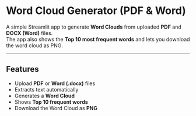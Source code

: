 # Word Cloud Generator (PDF & Word)

A simple Streamlit app to generate **Word Clouds** from uploaded **PDF** and **DOCX (Word)** files.  
The app also shows the **Top 10 most frequent words** and lets you download the word cloud as PNG.

---

## Features
- Upload **PDF** or **Word (.docx)** files
- Extracts text automatically
- Generates a **Word Cloud**
- Shows **Top 10 frequent words**
- Download the Word Cloud as **PNG**

